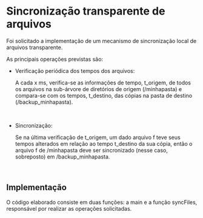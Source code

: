 # Sincronização transparente de arquivos 

Foi solicitado a implementação de um mecanismo de sincronização local de arquivos transparente.

As principais operações previstas são:

- Verificação periódica dos tempos dos arquivos:
  
  A cada x ms, verifica-se as informações de tempo, t_origem, de todos os arquivos na sub-árvore de diretórios de origem (/minhapasta) e compara-se com os tempos, t_destino, das cópias na pasta de destino (/backup_minhapasta). 

<br>

- Sincronização:
  
  Se na última verificação de t_origem, um dado arquivo f teve seus tempos alterados em relação ao tempo t_destino da sua cópia, então o arquivo f de /minhapasta deve ser sincronizado (nesse caso, sobreposto) em /backup_minhapasta. 

<br>

## Implementação
O código elaborado consiste em duas funções: a main e a função syncFiles, responsável por realizar as operações solicitadas.

